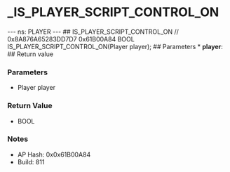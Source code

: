 # _IS_PLAYER_SCRIPT_CONTROL_ON

--- ns: PLAYER --- ## IS_PLAYER_SCRIPT_CONTROL_ON  // 0x8A876A65283DD7D7 0x61B00A84 BOOL IS_PLAYER_SCRIPT_CONTROL_ON(Player player);   ## Parameters * **player**:  ## Return value

### Parameters
* Player player

### Return Value
* BOOL

### Notes
* AP Hash: 0x0x61B00A84
* Build: 811


